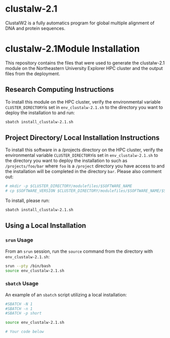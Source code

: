 # clustalw-2.1
ClustalW2 is a fully automatics program for global multiple alignment of  DNA and protein sequences.

# clustalw-2.1Module Installation

This repository contains the files that were used to generate the clustalw-2.1 module on the Northeastern University Explorer HPC cluster and the output files from the deployment. 

## Research Computing Instructions
To install this module on the HPC cluster, verify the environmental variable `CLUSTER_DIRECTORY`is set in `env_clustalw-2.1.sh` to the directory you want to deploy the installation to and run:

```bash
sbatch install_clustalw-2.1.sh
```

## Project Directory/ Local Installation Instructions
To install this software in a /projects directory on the HPC cluster, verify the environmental variable `CLUSTER_DIRECTORY`is set in `env_clustalw-2.1.sh` to the directory you want to deploy the installation to such as `/projects/foo/bar` where `foo` is a `/project` directory you have access to and the installation will be completed in the directory `bar`. Please also comment out:

```bash
# mkdir -p $CLUSTER_DIRECTORY/modulefiles/$SOFTWARE_NAME
# cp $SOFTWARE_VERSION $CLUSTER_DIRECTORY/modulefiles/$SOFTWARE_NAME/$SOFTWARE_VERSION
```

To install, please run:

```bash
sbatch install_clustalw-2.1.sh
```

## Using a Local Installation
### `srun` Usage
From an `srun` session, run the `source` command from the directory with `env_clustalw-2.1.sh`:

```bash
srun --pty /bin/bash
source env_clustalw-2.1.sh
```

### `sbatch` Usage
An example of an `sbatch` script utilizing a local installation:

```bash
#SBATCH -N 1
#SBATCH -n 1
#SBATCH -p short

source env_clustalw-2.1.sh

# Your code below
```
